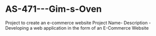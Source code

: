 # AS-471---Gim-s-Oven
Project to create an e-commerce website
Project Name-
Description - Developing a web application in the form of an E-Commerce Website
